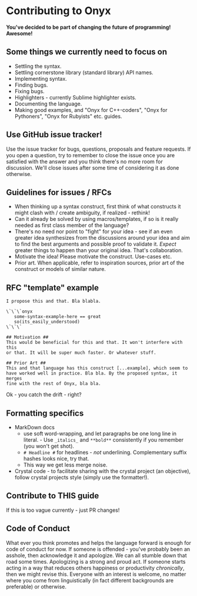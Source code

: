 # Contributing to Onyx

**You've decided to be part of changing the future of programming! Awesome!**

## Some things we currently need to focus on ##

* Settling the syntax.
* Settling cornerstone library (standard library) API names.
* Implementing syntax.
* Finding bugs.
* Fixing bugs.
* Highlighters - currently Sublime highlighter exists.
* Documenting the language.
* Making good examples, and "Onyx for C++-coders", "Onyx for Pythoners", "Onyx for Rubyists" etc. guides.

## Use GitHub issue tracker! ##

Use the issue tracker for bugs, questions, proposals and feature requests.
If you open a question, try to remember to close the issue once you are satisfied with the answer and you think there's no more room for discussion. We'll close issues after some time of considering it as done otherwise.

## Guidelines for issues / RFCs ##
- When thinking up a syntax construct, first think of what constructs it
  might clash with / create ambiguity, if realized - rethink!
- Can it already be solved by using macros/templates, if so is it really
  needed as first class member of the language?
- There's no need nor point to "fight" for your idea - see if an even
  greater idea synthesizes from the discussions around your idea and aim to
  find the best arguments and possible proof to validate it. _Expect_ greater
  things to happen than your original idea. That's collaboration.
- Motivate the idea! Please motivate the construct. Use-cases etc.
- Prior art. When applicable, refer to inspiration sources, prior art of
  the construct or models of similar nature.

## RFC "template" example ##

```
I propose this and that. Bla blabla.

\`\`\`onyx
   some-syntax-example-here == great
   so(its_easily_understood)
\`\`\`

## Motivation ##
This would be beneficial for this and that. It won't interfere with this
or that. It will be super much faster. Or whatever stuff.

## Prior Art ##
This and that language has this construct [...example], which seem to
have worked well in practice. Bla bla. By the proposed syntax, it merges
fine with the rest of Onyx, bla bla.
```

Ok - you catch the drift - right?

## Formatting specifics ##

- MarkDown docs
    - use soft word-wrapping, and let paragraphs be one long line in literal. - Use `_italics_` and `**bold**` consistently if you remember (you won't get shot).
    - `# Headline #` for headlines - _not_ underlining. Complementary suffix hashes looks nice, try that.
    - This way we get less merge noise.
- Crystal code - to facilitate sharing with the crystal project (an objective), follow crystal projects style (simply use the formatter!).

## Contribute to THIS guide ##

If this is too vague currently - just PR changes!

## Code of Conduct ##

What ever you think promotes and helps the language forward is enough for code of conduct for now. If someone is offended - you've probably been an asshole, then acknowledge it and apologize. We can all stumble down that road some times. Apologizing is a strong and proud act.
If someone starts acting in a way that reduces others happiness or
productivity _chronically_, then we might revise this.
Everyone with an interest is welcome, no matter where you come from linguistically (in fact different backgrounds are preferable) or otherwise.

